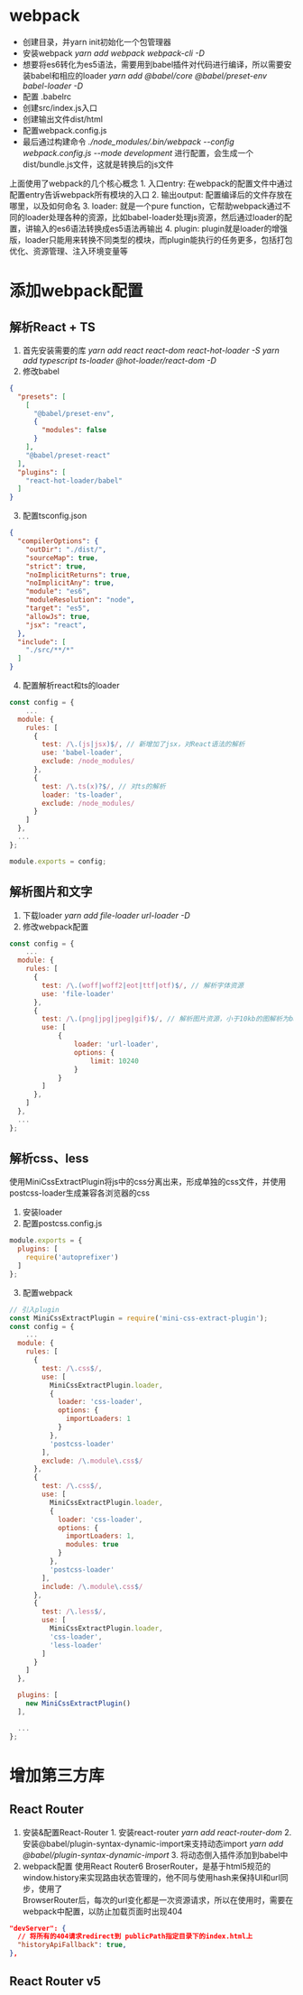 # webpack
  - 创建目录，并yarn init初始化一个包管理器
  - 安装webpack *yarn add webpack webpack-cli -D*
  - 想要将es6转化为es5语法，需要用到babel插件对代码进行编译，所以需要安装babel和相应的loader
    *yarn add @babel/core @babel/preset-env babel-loader -D*
  - 配置 .babelrc
  - 创建src/index.js入口
  - 创建输出文件dist/html
  - 配置webpack.config.js
  - 最后通过构建命令 *./node_modules/.bin/webpack --config webpack.config.js --mode development* 进行配置，会生成一个dist/bundle.js文件，这就是转换后的js文件

  上面使用了webpack的几个核心概念
    1. 入口entry: 在webpack的配置文件中通过配置entry告诉webpack所有模块的入口
    2. 输出output: 配置编译后的文件存放在哪里，以及如何命名
    3. loader: 就是一个pure function，它帮助webpack通过不同的loader处理各种的资源，比如babel-loader处理js资源，然后通过loader的配置，讲输入的es6语法转换成es5语法再输出
    4. plugin: plugin就是loader的增强版，loader只能用来转换不同类型的模块，而plugin能执行的任务更多，包括打包优化、资源管理、注入环境变量等

# 添加webpack配置
## 解析React + TS
  1. 首先安装需要的库
    *yarn add react react-dom react-hot-loader -S*
    *yarn add typescript ts-loader @hot-loader/react-dom -D*
  2. 修改babel
  
  ``` json
  {
    "presets": [
      [
        "@babel/preset-env",
        {
          "modules": false
        }
      ],
      "@babel/preset-react"
    ],
    "plugins": [
      "react-hot-loader/babel"
    ]
  }
  ```

  3. 配置tsconfig.json

  ``` json
  {
    "compilerOptions": {
      "outDir": "./dist/",
      "sourceMap": true,
      "strict": true,
      "noImplicitReturns": true,
      "noImplicitAny": true,
      "module": "es6",
      "moduleResolution": "node",
      "target": "es5",
      "allowJs": true,
      "jsx": "react",
    },
    "include": [
      "./src/**/*"
    ]
  }
  ```

  4. 配置解析react和ts的loader

  ``` js
  const config = {
      ...
    module: {
      rules: [
        {
          test: /\.(js|jsx)$/, // 新增加了jsx，对React语法的解析
          use: 'babel-loader',
          exclude: /node_modules/
        },
        {
          test: /\.ts(x)?$/, // 对ts的解析
          loader: 'ts-loader',
          exclude: /node_modules/
        }
      ]
    },
    ...
  };

  module.exports = config;
  ```

## 解析图片和文字
  1. 下载loader 
    *yarn add file-loader url-loader -D*
  2. 修改webpack配置

  ``` js
  const config = {
      ...
    module: {
      rules: [
        {
          test: /\.(woff|woff2|eot|ttf|otf)$/, // 解析字体资源
          use: 'file-loader'
        },
        {
          test: /\.(png|jpg|jpeg|gif)$/, // 解析图片资源，小于10kb的图解析为base64
          use: [
              {
                  loader: 'url-loader',
                  options: {
                      limit: 10240
                  }
              }
          ]
        },
      ]
    },
    ...
  };
  ```

## 解析css、less
使用MiniCssExtractPlugin将js中的css分离出来，形成单独的css文件，并使用postcss-loader生成兼容各浏览器的css
  1. 安装loader
  2. 配置postcss.config.js

  ``` js
  module.exports = {
    plugins: [
      require('autoprefixer')
    ]
  };
  ```
  3. 配置webpack

  ``` js
  // 引入plugin
  const MiniCssExtractPlugin = require('mini-css-extract-plugin');
  const config = {
      ...
    module: {
      rules: [
        {
          test: /\.css$/,
          use: [
            MiniCssExtractPlugin.loader,
            {
              loader: 'css-loader',
              options: {
                importLoaders: 1
              }
            },
            'postcss-loader'
          ],
          exclude: /\.module\.css$/
        },
        {
          test: /\.css$/,
          use: [
            MiniCssExtractPlugin.loader,
            {
              loader: 'css-loader',
              options: {
                importLoaders: 1,
                modules: true
              }
            },
            'postcss-loader'
          ],
          include: /\.module\.css$/
        },
        {
          test: /\.less$/,
          use: [
            MiniCssExtractPlugin.loader,
            'css-loader',
            'less-loader'
          ]
        }
      ]
    },

    plugins: [
      new MiniCssExtractPlugin()
    ],

    ...
  };
  ```

# 增加第三方库
## React Router
  1. 安装&配置React-Router
    1. 安装react-router *yarn add react-router-dom*
    2. 安装@babel/plugin-syntax-dynamic-import来支持动态import *yarn add @babel/plugin-syntax-dynamic-import*
    3. 将动态倒入插件添加到babel中
  2. webpack配置
    使用React Router6 BroserRouter，是基于html5规范的window.history来实现路由状态管理的，他不同与使用hash来保持UI和url同步，使用了  
    BrowserRouter后，每次的url变化都是一次资源请求，所以在使用时，需要在webpack中配置，以防止加载页面时出现404

  ``` json
  "devServer": {
    // 将所有的404请求redirect到 publicPath指定目录下的index.html上
    "historyApiFallback": true,
  },
  ```

## React Router v5







